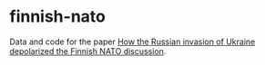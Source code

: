 # finnish-nato

Data and code for the paper [How the Russian invasion of Ukraine depolarized the Finnish NATO discussion](https://arxiv.org/abs/2212.07861).
